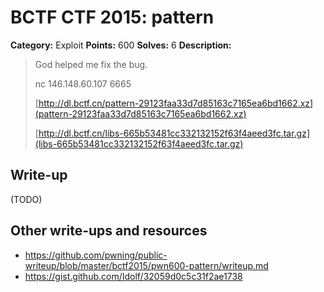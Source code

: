 # BCTF CTF 2015: pattern

**Category:** Exploit
**Points:** 600
**Solves:** 6
**Description:** 

> God helped me fix the bug.
> 
> nc 146.148.60.107 6665
>
> [http://dl.bctf.cn/pattern-29123faa33d7d85163c7165ea6bd1662.xz](pattern-29123faa33d7d85163c7165ea6bd1662.xz)
> 
> [http://dl.bctf.cn/libs-665b53481cc332132152f63f4aeed3fc.tar.gz](libs-665b53481cc332132152f63f4aeed3fc.tar.gz)

## Write-up

(TODO)

## Other write-ups and resources

* <https://github.com/pwning/public-writeup/blob/master/bctf2015/pwn600-pattern/writeup.md>
* <https://gist.github.com/Idolf/32059d0c5c31f2ae1738>